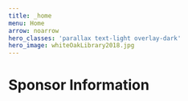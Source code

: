 ```yaml
---
title: _home
menu: Home
arrow: noarrow
hero_classes: 'parallax text-light overlay-dark'
hero_image: whiteOakLibrary2018.jpg
---
```


# **Sponsor Information**

